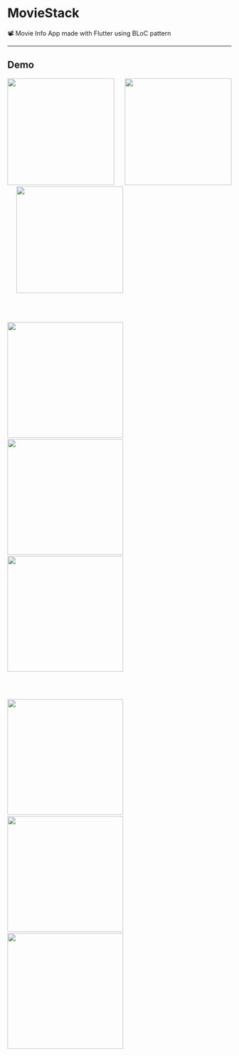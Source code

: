 # MovieStack

📽 Movie Info App made with Flutter using BLoC pattern

---

## Demo

<p float="left">
  <img src="https://github.com/prashantchanne12/MovieStack-Flutter/blob/master/screenshots/1.png" width="240" />
  &nbsp&nbsp&nbsp&nbsp
  <img src="https://github.com/prashantchanne12/MovieStack-Flutter/blob/master/screenshots/1.1.png" width="240" />
  &nbsp&nbsp&nbsp&nbsp
  <img src="https://github.com/prashantchanne12/MovieStack-Flutter/blob/master/screenshots/2.png" width="240" />
</p>



<br>
<br>


<p float="left">
  <img src="https://github.com/prashantchanne12/MovieStack-Flutter/blob/master/screenshots/3.png" width="260" />
  &nbsp&nbsp&nbsp&nbsp
  <img src="https://github.com/prashantchanne12/MovieStack-Flutter/blob/master/screenshots/4.png" width="260" />
  &nbsp&nbsp&nbsp&nbsp
  <img src="https://github.com/prashantchanne12/MovieStack-Flutter/blob/master/screenshots/5.png" width="260" />
</p>

<br>
<br>


<p float="left">
  <img src="https://github.com/prashantchanne12/MovieStack-Flutter/blob/master/screenshots/6.png" width="260" />
  &nbsp&nbsp&nbsp&nbsp
  <img src="https://github.com/prashantchanne12/MovieStack-Flutter/blob/master/screenshots/7.png" width="260" />
  &nbsp&nbsp&nbsp&nbsp
  <img src="https://github.com/prashantchanne12/MovieStack-Flutter/blob/master/screenshots/8.png" width="260" />
</p>

